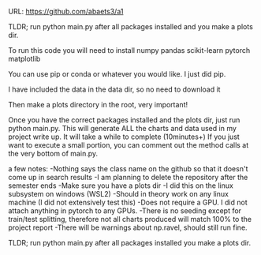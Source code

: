 URL: https://github.com/abaets3/a1

TLDR; run python main.py after all packages installed and you make a plots dir.

To run this code you will need to install
numpy
pandas
scikit-learn
pytorch
matplotlib

You can use pip or conda or whatever you would like. I just did pip.

I have included the data in the data dir, so no need to download it

Then make a plots directory in the root, very important!

Once you have the correct packages installed and the plots dir, just run python main.py. 
This will generate ALL the charts and data used in my project write up. It will take a while to complete (10minutes+)
If you just want to execute a small portion, you can comment out the method calls at the very bottom of main.py.

a few notes:
-Nothing says the class name on the github so that it doesn't come up in search results
-I am planning to delete the repository after the semester ends
-Make sure you have a plots dir
-I did this on the linux subsystem on windows (WSL2)
-Should in theory work on any linux machine (I did not extensively test this)
-Does not require a GPU. I did not attach anything in pytorch to any GPUs.
-There is no seeding except for train/test splitting, therefore not all charts produced will match 100% to the project report
-There will be warnings about np.ravel, should still run fine.


TLDR; run python main.py after all packages installed you make a plots dir.